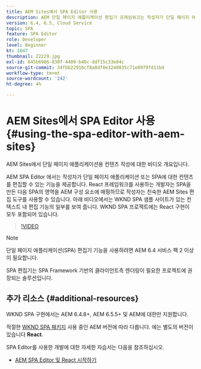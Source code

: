 ```yaml
---
title: AEM Sites에서 SPA Editor 사용
description: AEM 단일 페이지 애플리케이션 편집기 프레임워크는 작성자가 단일 페이지 애플리케이션 또는 SPA에 대한 컨텐츠를 편집할 수 있는 기능을 제공합니다. React 프레임워크를 사용하는 개발자는 SPA을 만든 다음 SPA의 영역을 AEM 구성 요소에 매핑하므로 작성자는 친숙한 AEM Sites 편집 도구를 사용할 수 있습니다.
version: 6.4, 6.5, Cloud Service
topic: SPA
feature: SPA Editor
role: Developer
level: Beginner
kt: 1047
thumbnail: 22229.jpg
exl-id: 645b6986-830f-4409-b46c-ddf15c33e84c
source-git-commit: 34fbb22916cf8a8df0e3240835c71e0979fd11bd
workflow-type: tm+mt
source-wordcount: '242'
ht-degree: 4%

---
```


# AEM Sites에서 SPA Editor 사용 {#using-the-spa-editor-with-aem-sites}

AEM Sites에서 단일 페이지 애플리케이션용 컨텐츠 작성에 대한 비디오 개요입니다.

AEM SPA Editor 에서는 작성자가 단일 페이지 애플리케이션 또는 SPA에 대한 컨텐츠를 편집할 수 있는 기능을 제공합니다. React 프레임워크를 사용하는 개발자는 SPA을 만든 다음 SPA의 영역을 AEM 구성 요소에 매핑하므로 작성자는 친숙한 AEM Sites 편집 도구를 사용할 수 있습니다. 아래 비디오에서는 WKND SPA 샘플 사이트가 있는 컨텍스트 내 편집 기능의 일부를 보여 줍니다. WKND SPA 프로젝트에는 React 구현이 모두 포함되어 있습니다.

>[!VIDEO](https://video.tv.adobe.com/v/22229?quality=12&learn=on)

>[!NOTE]
>
> 단일 페이지 애플리케이션(SPA) 편집기 기능을 사용하려면 AEM 6.4 서비스 팩 2 이상이 필요합니다.
>
> SPA 편집기는 SPA Framework 기반의 클라이언트측 렌더링이 필요한 프로젝트에 권장되는 솔루션입니다.

## 추가 리소스 {#additional-resources}

WKND SPA 구현에서는 AEM 6.4.8+, AEM 6.5.5+ 및 AEM에 대한만 지원합니다.

적절한 [WKND SPA 패키지](https://github.com/adobe/aem-guides-wknd-spa/releases) 사용 중인 AEM 버전에 따라 다릅니다. 에는 별도의 버전이 있습니다 **React**.

SPA Editor를 사용한 개발에 대한 자세한 자습서는 다음을 참조하십시오.

* [AEM SPA Editor 및 React 시작하기](https://experienceleague.adobe.com/docs/experience-manager-learn/getting-started-with-aem-headless/spa-editor/react/overview.html)
